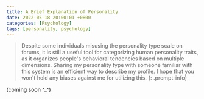 ```yaml
---
title: A Brief Explanation of Personality
date: 2022-05-18 20:00:01 +0800
categories: [Psychology]
tags: [personality, psychology]
---
```


> Despite some individuals misusing the personality type scale on forums, it is still a useful tool for categorizing human personality traits, as it organizes people's behavioral tendencies based on multiple dimensions. Sharing my personality type with someone familiar with this system is an efficient way to describe my profile. I hope that you won't hold any biases against me for utilizing this.
{: .prompt-info}

(coming soon ^_^)